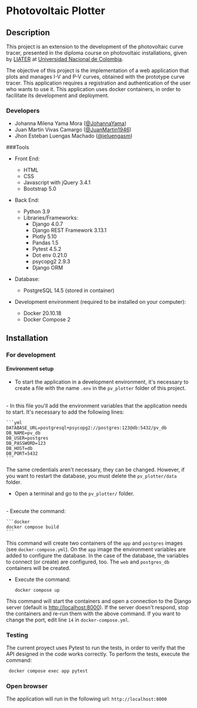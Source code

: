 # Photovoltaic Plotter

## Description

This project is an extension to the development of the photovoltaic curve tracer, presented in the diploma course on photovoltaic installations, given by [LIATER](https://ingenieria.unal.edu.co/liater/) at [Universidad Nacional de Colombia](https://bogota.unal.edu.co/).

The objective of this project is the implementation of a web application that plots and manages I-V and P-V curves, obtained with the prototype curve tracer. This application requires a registration and authentication of the user who wants to use it. This application uses docker containers, in order to facilitate its development and deployment.

### Developers

- Johanna Milena Yama Mora ([@JohannaYama](https://github.com/JohannaYama))
- Juan Martin Vivas Camargo ([@JuanMartin1946](https://github.com/JuanMartin1946))
- Jhon Esteban Luengas Machado ([@jeluengasm](https://github.com/jeluengasm))


###Tools

- Front End:
    - HTML
    - CSS
    - Javascript with jQuery 3.4.1
    - Bootstrap 5.0

- Back End:
    - Python 3.9
    - Libraries/Frameworks: 
        - Django 4.0.7
        - Django REST Framework 3.13.1
        - Plotly 5.10
        - Pandas 1.5
        - Pytest 4.5.2
        - Dot env 0.21.0
        - psycopg2 2.9.3
        - Django ORM

- Database:
    - PostgreSQL 14.5 (stored in container)

- Development environment (required to be installed on your computer):
    - Docker 20.10.18
    - Docker Compose 2

## Installation

### For development

#### Environment setup

- To start the application in a development environment, it's necessary to create a file with the name `.env` in the `pv_plotter` folder of this project.
<br>
- In this file you'll add the environment variables that the application needs to start. It's necessary to add the following lines:

    ```yml
    DATABASE_URL=postgresql+psycopg2://postgres:123@db:5432/pv_db
    DB_NAME=pv_db
    DB_USER=postgres
    DB_PASSWORD=123
    DB_HOST=db
    DB_PORT=5432
    ```
The same credentials aren't necessary, they can be changed. However, if you want to restart the database, you must delete the `pv_plotter/data` folder.

- Open a terminal and go to the `pv_plotter/` folder.
<br>
- Execute the command:

    ```docker
    docker compose build
    ```

This command will create two containers of the `app` and `postgres` images (see `docker-compose.yml`). On the `app` image the environment variables are added to configure the database. In the case of the database, the variables to connect (or create) are configured, too. The `web` and `postgres_db` containers will be created.
    <br>
- Execute the command:
    ```docker 
    docker compose up
    ```
This command will start the containers and open a connection to the Django server (default is [http://localhost:8000](http://localhost:8000)). If the server doesn't respond, stop the containers and re-run them with the above command. If you want to change the port, edit line `14` in `docker-compose.yml`.

### Testing

The current proyect uses Pytest to run the tests, in order to verify that the API designed in the code works correctly. To perform the tests, execute the command:

   ```bash
    docker compose exec app pytest
   ```

### Open browser

The application will run in the following url: `http://localhost:8000`